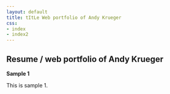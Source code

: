 ```yaml
---
layout: default
title: tItLe Web portfolio of Andy Krueger
css: 
- index
- index2
---
```


## Resume / web portfolio of Andy Krueger

**Sample 1**

This is sample 1.
